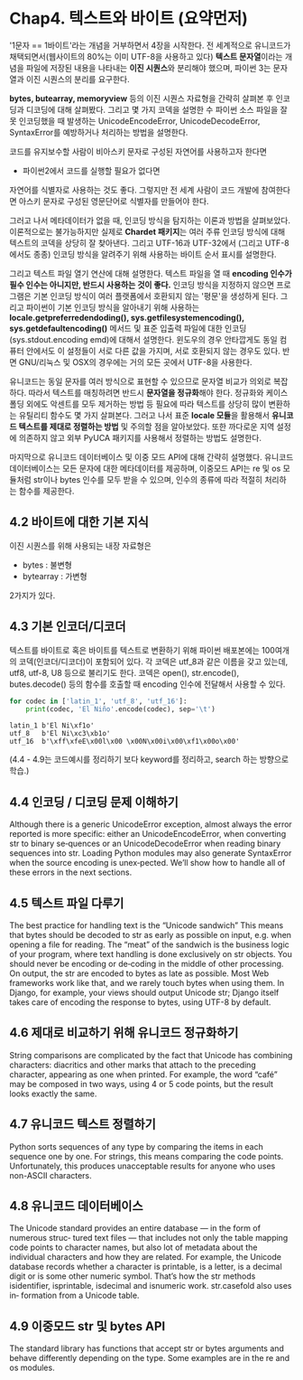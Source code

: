 # Chap4. 텍스트와 바이트 (요약먼저)

  '1문자 == 1바이트'라는 개념을 거부하면서 4장을 시작한다. 전 세계적으로 유니코드가 채택되면서(웹사이트의 80%는 이미 UTF-8을 사용하고 있다) **텍스트 문자열**이라는 개념을 파일에 저장된 내용을 나타내는 **이진 시퀀스**와 분리해야 했으며, 파이썬 3는 문자열과 이진 시퀀스의 분리를 요구한다.

  **bytes, butearray, memoryview** 등의 이진 시퀀스 자료형을 간략히 살펴본 후 인코딩과 디코딩에 대해 살펴봤다. 그리고 몇 가지 코덱을 설명한 수 파이썬 소스 파일을 잘못 인코딩했을 때 발생하는 UnicodeEncodeError, UnicodeDecodeError, SyntaxError를 예방하거나 처리하는 방법을 설명한다.

  코드를 유지보수할 사람이 비아스키 문자로 구성된 자연어를 사용하고자 한다면 

- 파이썬2에서 코드를 실행할 필요가 없다면 

자연어를 식별자로 사용하는 것도 좋다. 그렇지만 전 세계 사람이 코드 개발에 참여한다면 아스키 문자로 구성된 영문단어로 식별자를 만들어야 한다.

  그러고 나서 메타데이터가 없을 때, 인코딩 방식을 탐지하는 이론과 방법을 살펴보았다. 이론적으로는 불가능하지만 실제로 **Chardet 패키지**는 여러 주류 인코딩 방식에 대해 텍스트의 코덱을 상당히 잘 찾아낸다. 그리고 UTF-16과 UTF-32에서 (그리고 UTF-8에서도 종종) 인코딩 방식을 알려주기 위해 사용하는 바이트 순서 표시를 설명한다.



  그리고 텍스트 파일 열기 연산에 대해 설명한다. 텍스트 파일을 열 때 **encoding 인수가 필수 인수는 아니지만, 반드시 사용하는 것이 좋다.** 인코딩 방식을 지정하지 않으면 프로그램은 기본 인코딩 방식이 여러 플랫폼에서 호환되지 않는 '평문'을 생성하게 된다. 그리고 파이썬이 기본 인코딩 방식을 알아내기 위해 사용하는 **locale.getpreferredendoding(), sys.getfilesystemencoding(), sys.getdefaultencoding()** 메서드 및 표준 입출력 파일에 대한 인코딩(sys.stdout.encoding emd)에 대해서 설명한다. 윈도우의 경우 안타깝게도 동일 컴퓨터 안에서도 이 설정들이 서로 다른 값을 가지며, 서로 호환되지 않는 경우도 있다. 반면 GNU/리눅스 및 OSX의 경우에는 거의 모든 곳에서 UTF-8을 사용한다.

  유니코드는 동일 문자를 여러 방식으로 표현할 수 있으므로 문자열 비교가 의외로 복잡하다. 따라서 텍스트를 매칭하려면 반드시 **문자열을 정규화**해야 한다. 정규화와 케이스 폴딩 외에도 악센트를 모두 제거하는 방법 등 필요에 따라 텍스트를 상당히 많이 변환하는 유틸리티 함수도 몇 가지 살펴본다. 그러고 나서 표준 **locale 모듈**을 활용해서 **유니코드 텍스트를 제대로 정렬하는 방법** 및 주의할 점을 알아보았다. 또한 까다로운 지역 설정에 의존하지 않고 외부 PyUCA 패키지를 사용해서 정렬하는 방법도 설명한다.

  마지막으로 유니코드 데이터베이스 및 이중 모드 API에 대해 간략히 설명했다. 유니코드 데이터베이스는 모든 문자에 대한 메타데이터를 제공하며, 이중모드 API는 re 및 os 모듈처럼 str이나 bytes 인수를 모두 받을 수 있으며, 인수의 종류에 따라 적절히 처리하는 함수를 제공한다.

## 4.2 바이트에 대한 기본 지식

이진 시퀀스를 위해 사용되는 내장 자료형은 

- bytes : 불변형
- bytearray : 가변형

2가지가 있다.



##  4.3 기본 인코더/디코더

텍스트를 바이트로 혹은 바이트를 텍스트로 변환하기 위해 파이썬 배포본에는 100여개의 코덱(인코더/디코더)이 포함되어 있다. 각 코덱은 utf_8과 같은 이름을 갖고 있는데, utf8, utf-8, U8 등으로 불리기도 한다. 코덱은 open(), str.encode(), butes.decode() 등의 함수를 호출할 때 encoding 인수에 전달해서 사용할 수 있다.


```python
for codec in ['latin_1', 'utf_8', 'utf_16']:
    print(codec, 'El Niño'.encode(codec), sep='\t')
```

    latin_1	b'El Ni\xf1o'
    utf_8	b'El Ni\xc3\xb1o'
    utf_16	b'\xff\xfeE\x00l\x00 \x00N\x00i\x00\xf1\x00o\x00'



(4.4 - 4.9는 코드예시를 정리하기 보다  keyword를 정리하고, search 하는 방향으로 학습.)

## 4.4 인코딩 / 디코딩 문제 이해하기

Although there is a generic UnicodeError exception, almost always the error reported is more specific: either an UnicodeEncodeError, when converting str to binary se‐quences or an UnicodeDecodeError when reading binary sequences into str. Loading Python modules may also generate SyntaxError when the source encoding is unex‐pected. We’ll show how to handle all of these errors in the next sections.

## 4.5 텍스트 파일 다루기
The best practice for handling text is the “Unicode sandwich” This means that bytes should be decoded to str as early as possible on input, e.g. when opening a file for reading. The “meat” of the sandwich is the business logic of your program, where text handling is done exclusively on str objects. You should never be encoding or de‐coding in the middle of other processing. On output, the str are encoded to bytes as late as possible. Most Web frameworks work like that, and we rarely touch bytes when using them. In Django, for example, your views should output Unicode str; Django itself takes care of encoding the response to bytes, using UTF-8 by default.

## 4.6 제대로 비교하기 위해 유니코드 정규화하기
String comparisons are complicated by the fact that Unicode has combining characters: diacritics and other marks that attach to the preceding character, appearing as one when printed.
For example, the word “café” may be composed in two ways, using 4 or 5 code points, but the result looks exactly the same.

## 4.7 유니코드 텍스트 정렬하기
Python sorts sequences of any type by comparing the items in each sequence one by one. For strings, this means comparing the code points. Unfortunately, this produces unacceptable results for anyone who uses non-ASCII characters.

## 4.8 유니코드 데이터베이스
The Unicode standard provides an entire database — in the form of numerous struc‐ tured text files — that includes not only the table mapping code points to character names, but also lot of metadata about the individual characters and how they are related. For example, the Unicode database records whether a character is printable, is a letter, is a decimal digit or is some other numeric symbol. That’s how the str methods isidentifier, isprintable, isdecimal and isnumeric work. str.casefold also uses in‐ formation from a Unicode table.


## 4.9 이중모드 str 및 bytes API
The standard library has functions that accept str or bytes arguments and behave differently depending on the type. Some examples are in the re and os modules.